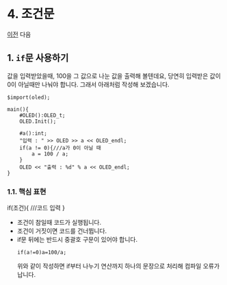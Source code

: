 # 4. 조건문

[이전](https://github.com/PJungKim/Starlit3/blob/main/docs%2F003_Button_Var.md) 다음

## 1. `if`문 사용하기

값을 입력받았을때, 100을 그 값으로 나눈 값을 출력해 볼텐데요, 당연히 입력받은 값이 0이 아닐때만 나눠야 합니다. 그래서 아래처럼 작성해 보겠습니다.

```
$import(oled);

main(){
    #OLED():OLED_t;
    OLED.Init();
    
    #a():int;
    "입력 : " >> OLED >> a << OLED_endl;
    if(a != 0){///a가 0이 아닐 때
        a = 100 / a;
    }
    OLED << "출력 : %d" % a << OLED_endl;
}
```

### 1.1. 핵심 표현

if(조건){
    ///코드 입력
}

- 조건이 참일때 코드가 실행됩니다.
- 조건이 거짓이면 코드를 건너뜁니다.
- if문 뒤에는 반드시 중괄호 구문이 있어야 합니다.
  ```
  if(a!=0)a=100/a;
  ```
  위와 같이 작성하면 if부터 나누기 연산까지 하나의 문장으로 처리해 컴파일 오류가 납니다.